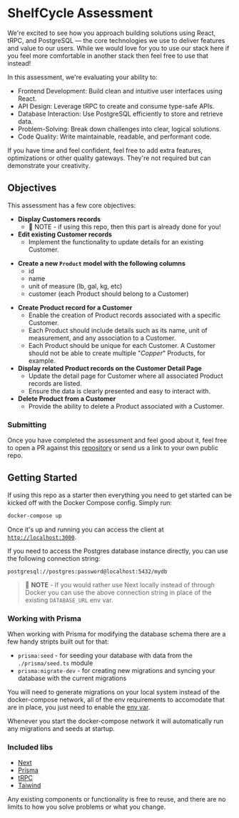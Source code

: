 # ShelfCycle Assessment

We're excited to see how you approach building solutions using React, tRPC, and PostgreSQL — the core technologies
we use to deliver features and value to our users. While we would love for you to use our stack here if you feel more
comfortable in another stack then feel free to use that instead!

In this assessment, we're evaluating your ability to:

- Frontend Development: Build clean and intuitive user interfaces using React.
- API Design: Leverage tRPC to create and consume type-safe APIs.
- Database Interaction: Use PostgreSQL efficiently to store and retrieve data.
- Problem-Solving: Break down challenges into clear, logical solutions.
- Code Quality: Write maintainable, readable, and performant code.

If you have time and feel confident, feel free to add extra features, optimizations or other quality gateways.
They're not required but can demonstrate your creativity.

## Objectives

This assessment has a few core objectives:

- **Display Customers records**
  - 📝 NOTE - if using this repo, then this part is already done for you!
- **Edit existing Customer records**
  - Implement the functionality to update details for an existing Customer.

* **Create a new `Product` model with the following columns**
  - id
  - name
  - unit of measure (lb, gal, kg, etc)
  - customer (each Product should belong to a Customer)

- **Create Product record for a Customer**
  - Enable the creation of Product records associated with a specific Customer.
  - Each Product should include details such as its name, unit of measurement, and any association to a Customer.
  - Each Product should be unique for each Customer. A Customer should not be able to create multiple "_Copper_" Products, for example.
- **Display related Product records on the Customer Detail Page**
  - Update the detail page for Customer where all associated Product records are listed.
  - Ensure the data is clearly presented and easy to interact with.
- **Delete Product from a Customer**
  - Provide the ability to delete a Product associated with a Customer.

### Submitting

Once you have completed the assessment and feel good about it, feel free to open a PR against this
[repository](https://github.com/shelfcycle/technical-assessment) or send us a link to your own public repo.

## Getting Started

If using this repo as a starter then everything you need to get started can be kicked off with the Docker Compose config. Simply run:

```bash
docker-compose up
```

Once it's up and running you can access the client at [`http://localhost:3000`](http://localhost:3000).

If you need to access the Postgres database instance directly, you can use the following connection string:

```
postgresql://postgres:password@localhost:5432/mydb
```

> 📝 **NOTE** - If you would rather use Next locally instead of through Docker you can use the above connection string in place of the existing `DATABASE_URL` env var.

### Working with Prisma

When working with Prisma for modifying the database schema there are a few handy stripts built out for that:

- `prisma:seed` - for seeding your database with data from the `./prisma/seed.ts` module
- `prisma:migrate-dev` - for creating new migrations and syncing your database with the current migrations

You will need to generate migrations on your local system instead of the docker-compose network, all of the env requirements to accomodate that are in place, you just need to enable the [env var](https://nextjs.org/docs/pages/building-your-application/configuring/environment-variables#loading-environment-variables).

Whenever you start the docker-compose network it will automatically run any migrations and seeds at startup.

### Included libs

- [Next](https://nextjs.org/)
- [Prisma](https://www.prisma.io/)
- [tRPC](https://trpc.io/)
- [Taiwind](https://tailwindcss.com/)

Any existing components or functionality is free to reuse, and there are no limits to how you solve
problems or what you change.
